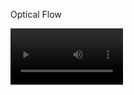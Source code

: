 Optical Flow

<video src='https://github.com/R4d0slav/Computer-Vision/Optical-Flow/output.mp4' width=180/>
